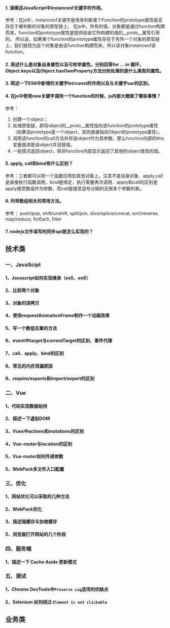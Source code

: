 #### 1. 请阐述JavaScript中instanceof关键字的作用。
参考：在js中，instanceof关键字是用来判断某个Function的prototype属性是否存在于被判断的对象的原型链上。
在js中，所有的值，对象都是通过function构建而来，function的prototype属性是提供给由它所构建的值的__proto__属性引用的。
所以说，如果某个function的prototype属性存在于另外一个对象的原型链上，我们就视为这个对象是由该function构建而来，所以该对象instanceof该function。

#### 2. 简述什么是对象自身属性以及可枚举属性。分别回答for ... in 循环，Object.keys以及Object.hasOwnProperty方法分别处理的是什么类型的属性。

#### 3. 简述一下ES6中新增的关键字let/const的作用以及与关键字var的区别。

#### 4. 在js中使用new关键字调用一个function的时候，js内部大概做了哪些事情？
参考：
1. 创建一个object；
2. 处理原型链，即将object的__proto__属性指向该function的prototype属性（如果该prototype是一个object，否则直接指向Object的prototype属性）。
3. 调用该function的call方法并将该object作为其参数，那么function内部的this变量就讲是该object并且赋值。
4. 一般情况返回object，除非function内部显示返回了其他的object类型的值。

#### 5. apply, call和bind有什么区别？
参考：三者都可以把一个函数应用到其他对象上，注意不是自身对象．apply,call是直接执行函数调用，bind是绑定，执行需要再次调用．apply和call的区别是apply接受数组作为参数，而call是接受逗号分隔的无限多个参数列表。

#### 6. 列举数组相关的常用方法。
参考： push/pop, shift/unshift, split/join, slice/splice/concat, sort/reverse, map/reduce, forEach, filter

#### 7. nodejs文件读写的同步api是怎么实现的？

## 技术类

### 一、JavaScipt
#### 1、Javascript如何实现继承（es5、es6）
#### 2、比较两个对象
#### 3、对象的深拷贝
#### 4、使用requestAnimationFrame制作一个动画效果
#### 5、写一个数组去重的方法
#### 6、event中target与currentTarget的区别、事件代理
#### 7、call、apply、bind的区别
#### 8、常见的内存泄漏原因
#### 9、require/exports和import/export的区别

### 二、Vue
#### 1、代码实现数据劫持
#### 2、描述一下虚拟DOM
#### 3、Vuex中actions和mutations的区别
#### 4、Vue-router与location的区别
#### 5、Vue-router如何传递参数
#### 5、WebPack多文件入口配置

### 三、优化
#### 1、网站优化可以采取的几种方法
#### 2、WebPack优化
#### 3、描述强缓存与协商缓存
#### 5、浏览器打开网站的几个阶段

### 四、服务端
#### 1、描述一下 Cache Aside 更新模式

### 五、测试
#### 1、Chrome DevTools中`Preserve Log`选项的优缺点
#### 2、Selenium 如何绕过 `Element is not clickable`

## 业务类
